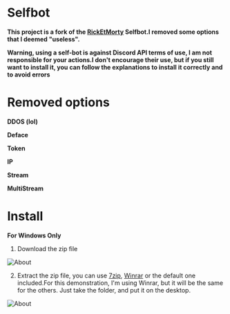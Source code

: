 # Selfbot
**This project is a fork of the [RickEtMorty](https://github.com/punchnox/rick-et-morty) Selfbot.I removed some options that I deemed "useless".**

**Warning, using a self-bot is against Discord API terms of use, I am not responsible for your actions.I don't encourage their use, but if you still want to install it, you can follow the explanations to install it correctly and to avoid errors**
# Removed options
**DDOS (lol)**

**Deface**

**Token**

**IP**

**Stream**

**MultiStream**
# Install
**For Windows Only**
1) Download the zip file

![About](https://i.postimg.cc/VLGL3QHr/Screenshot-2020-07-28-Anti-D0xx-rick-et-mortyr.png)

2) Extract the zip file, you can use [7zip](https://www.7-zip.org), [Winrar](https://www.win-rar.com/start.html?&L=10) or the default one included.For this demonstration, I'm using Winrar, but it will be the same for the others. Just take the folder, and put it on the desktop.

![About](https://i.postimg.cc/Z5hkxPqc/Capture.png)







